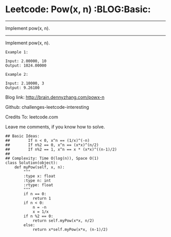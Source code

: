 # Leetcode: Pow(x, n)     :BLOG:Basic:


---

Implement pow(x, n).  

---

Implement pow(x, n).  

    Example 1:
    
    Input: 2.00000, 10
    Output: 1024.00000

    Example 2:
    
    Input: 2.10000, 3
    Output: 9.26100

Blog link: <http://brain.dennyzhang.com/powx-n>  

Github: challenges-leetcode-interesting  

Credits To: leetcode.com  

Leave me comments, if you know how to solve.  

    ## Basic Ideas: 
    ##        If n < 0, x^n == (1/x)^(-n)
    ##        If n%2 == 0, x^n == (x*x)^(n/2)
    ##        If n%2 == 1, x^n == x * (x*x)^((n-1)/2)
    ##
    ## Complexity: Time O(log(n)), Space O(1)
    class Solution(object):
        def myPow(self, x, n):
            """
            :type x: float
            :type n: int
            :rtype: float
            """
            if n == 0:
                return 1
            if n < 0:
                n = -n
                x = 1/x
            if n %2 == 0:
                return self.myPow(x*x, n/2)
            else:
                return x*self.myPow(x*x, (n-1)/2)